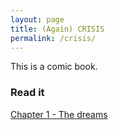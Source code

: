```yaml
---
layout: page
title: (Again) CRISIS
permalink: /crisis/
---
```


This is a comic book.

### Read it

[Chapter 1 - The dreams](http://javieroviedo.github.com/crisis/againcrisis1.html)
